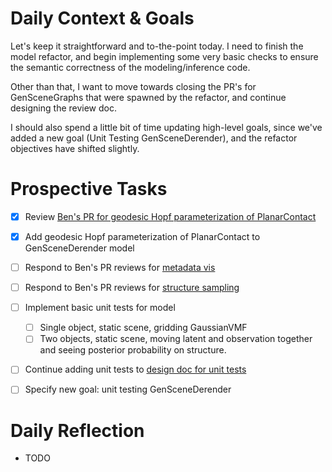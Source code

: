 # Daily Context & Goals

Let's keep it straightforward and to-the-point today. I need to finish the
model refactor, and begin implementing some very basic checks to ensure the
semantic correctness of the modeling/inference code.

Other than that, I want to move towards closing the PR's for GenSceneGraphs
that were spawned by the refactor, and continue designing the review doc.

I should also spend a little bit of time updating high-level goals, since we've
added a new goal (Unit Testing GenSceneDerender), and the refactor objectives
have shifted slightly.


# Prospective Tasks

* [X] Review [Ben's PR for geodesic Hopf parameterization of PlanarContact](https://github.com/probcomp/GenSceneGraphs.jl/pull/231)
* [X] Add geodesic Hopf parameterization of PlanarContact to GenSceneDerender model
* [ ] Respond to Ben's PR reviews for [metadata vis](https://github.com/probcomp/GenSceneGraphs.jl/pull/226)
* [ ] Respond to Ben's PR reviews for [structure sampling](https://github.com/probcomp/GenSceneGraphs.jl/pull/225)
* [ ] Implement basic unit tests for model
    * [ ] Single object, static scene, gridding GaussianVMF
    * [ ] Two objects, static scene, moving latent and observation together and
          seeing posterior probability on structure.
* [ ] Continue adding unit tests to [design doc for unit tests](https://docs.google.com/document/d/1Du0mzktc_ihv8I0TlRyG8IrvkqOUpSGNev446GOJCSQ/edit#heading=h.oh5qaafnr88q)
* [ ] Specify new goal: unit testing GenSceneDerender


# Daily Reflection

* TODO
